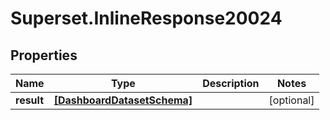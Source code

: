 # Superset.InlineResponse20024

## Properties
Name | Type | Description | Notes
------------ | ------------- | ------------- | -------------
**result** | [**[DashboardDatasetSchema]**](DashboardDatasetSchema.md) |  | [optional] 
